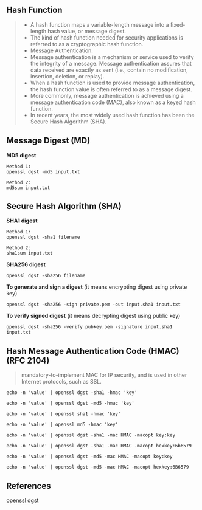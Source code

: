 ## Hash Function

> - A hash function maps a variable-length message into a fixed-length hash value, or message digest.
> - The kind of hash function needed for security applications is referred to as a cryptographic hash function.
> - Message Authentication: 
> - Message authentication is a mechanism or service used to verify the integrity of a message. Message authentication assures that data received are exactly as sent (i.e., contain no modification, insertion, deletion, or replay).
> - When a hash function is used to provide message authentication, the hash function value is often referred to as a message digest.
> - More commonly, message authentication is achieved using a message authentication code (MAC), also known as a keyed hash function.
> - In recent years, the most widely used hash function has been the Secure Hash Algorithm (SHA).

## Message Digest (MD)

**MD5 digest**

```
Method 1:
openssl dgst -md5 input.txt
```
```
Method 2: 
md5sum input.txt
```

## Secure Hash Algorithm (SHA)

**SHA1 digest**

```
Method 1: 
openssl dgst -sha1 filename
```

```
Method 2: 
sha1sum input.txt
```

**SHA256 digest**

``openssl dgst -sha256 filename``

**To generate and sign a digest** (it means encrypting digest using private key)

``openssl dgst -sha256 -sign private.pem -out input.sha1 input.txt``

**To verify signed digest** (it means decrypting digest using public key)

``openssl dgst -sha256 -verify pubkey.pem -signature input.sha1 input.txt``

## Hash Message Authentication Code (HMAC) (RFC 2104)

> mandatory-to-implement MAC for IP security, and is used in other Internet protocols, such as SSL.

``echo -n 'value' | openssl dgst -sha1 -hmac 'key'``

``echo -n 'value' | openssl dgst -md5 -hmac 'key'``

``echo -n 'value' | openssl sha1 -hmac 'key'``

``echo -n 'value' | openssl md5 -hmac 'key'``

``echo -n 'value' | openssl dgst -sha1 -mac HMAC -macopt key:key``

``echo -n 'value' | openssl dgst -sha1 -mac HMAC -macopt hexkey:6b6579``

``echo -n 'value' | openssl dgst -md5 -mac HMAC -macopt key:key``

``echo -n 'value' | openssl dgst -md5 -mac HMAC -macopt hexkey:6B6579``

## References

[openssl dgst](https://www.openssl.org/docs/manmaster/man1/dgst.html)

